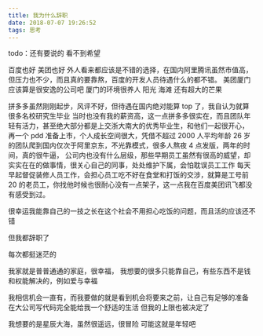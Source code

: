 ```yaml
---
title: 我为什么辞职
date: 2018-07-07 19:26:52
tags: 思考
---
```


todo：还有要说的
看不到希望

百度也好 美团也好 外人看来都应该是不错的选择，在国内阿里腾讯虽然市值高，但压力也不少，而且真的要靠熬，百度的开发人员待遇什么的都不错。
美团厦门 应该算是很安逸的公司吧 厦门的环境很养人 阳光 海滩 还有超大的芒果

拼多多虽然刚刚起步，风评不好，但待遇在国内绝对能算 top 了，我自认为就算很多名校研究生毕业 当时也没有我的薪资高，这一点拼多多很实在，而且团队年轻有活力，甚至绝大部分都是上交浙大南大的优秀毕业生，和他们一起很开心， 再一个 pdd 准备上市，个人成长空间很大，凭借不超过 2000 人平均年龄 26 岁的团队爬到国内仅次于阿里京东，不光靠模式，很多人熬夜 4 点发版，两年的时间，真的很牛逼，
公司内也没有什么层级，那些早期员工虽然有很高的威望，却实实在在的做事情，很关心自己的同事，处处维护下属，会怕耽误员工工作 每天早起督促装修人员工作，会担心员工吃不好在食堂和打饭的交涉，就算是工号前 20 的老员工，你找他时候也很耐心没有一点架子，这一点我在百度美团讯飞都没有感受到过。

很幸运我能靠自己的一技之长在这个社会不用担心吃饭的问题，而且活的应该还不错

但我都辞职了

每次都挺迷茫的

我家就是普普通通的家庭，很幸福，
我想要的很多只能靠自己，有些东西不是钱和权能解决的，例如爱与幸福

我相信机会一直有，而我要做的就是看到机会将要来之前，让自己有足够的准备
在大公司写代码完全能给我一个舒适的生活
但我的上限也被决定了

我想要的是星辰大海，虽然很遥远，很冒险
可能这就是年轻吧

